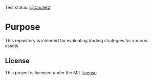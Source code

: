 Test status: [![CircleCI](https://circleci.com/gh/AlpacaDB/Backlight.svg?style=svg)](https://circleci.com/gh/AlpacaDB/Backlight)

# Purpose
This repository is intended for evaluating trading strategies for various assets.

## License

This project is licensed under the MIT [license](LICENSE)
